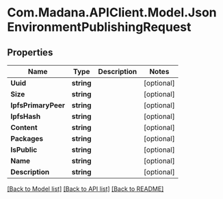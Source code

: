 
# Com.Madana.APIClient.Model.JsonEnvironmentPublishingRequest

## Properties

Name | Type | Description | Notes
------------ | ------------- | ------------- | -------------
**Uuid** | **string** |  | [optional] 
**Size** | **string** |  | [optional] 
**IpfsPrimaryPeer** | **string** |  | [optional] 
**IpfsHash** | **string** |  | [optional] 
**Content** | **string** |  | [optional] 
**Packages** | **string** |  | [optional] 
**IsPublic** | **string** |  | [optional] 
**Name** | **string** |  | [optional] 
**Description** | **string** |  | [optional] 

[[Back to Model list]](../README.md#documentation-for-models)
[[Back to API list]](../README.md#documentation-for-api-endpoints)
[[Back to README]](../README.md)

